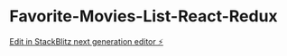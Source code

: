 # Favorite-Movies-List-React-Redux

[Edit in StackBlitz next generation editor ⚡️](https://stackblitz.com/~/github.com/sejda1/Favorite-Movies-List-React-Redux)